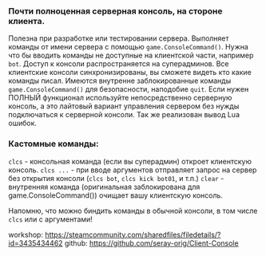 ### Почти полноценная серверная консоль, на стороне клиента.

Полезна при разработке или тестировании сервера. Выполняет команды от имени сервера с помощью `game.ConsoleCommand()`. Нужна что бы вводить команды не доступные на клиентской части, например `bot`. Доступ к консоли распространяется на суперадминов. Все клиентские консоли синхронизированы, вы сможете видеть кто какие команды писал. Имеются внутренне заблокированные команды `game.ConsoleCommand()` для безопасности, наподобие `quit`. Если нужен ПОЛНЫЙ функционал используйте непосредственно серверную консоль, а это лайтовый вариант управления сервером без нужды подключаться к серверной консоли. Так же реализован вывод Lua ошибок.

### Кастомные команды:
`clcs` - консольная команда (если вы суперадмин) откроет клиентскую консоль.
`clcs ...` - при вводе аргументов отправляет запрос на сервер без открытия консоли (`clcs bot`, `clcs kick bot01`, и т.п.)
`clear` - внутренняя команда (оригинальная заблокирована для game.ConsoleCommand()) очищает вашу клиентскую консоль.

Напомню, что можно биндить команды в обычной консоли, в том числе `clcs` или с аргументами!

workshop: https://steamcommunity.com/sharedfiles/filedetails/?id=3435434462
github: https://github.com/seray-orig/Client-Console
